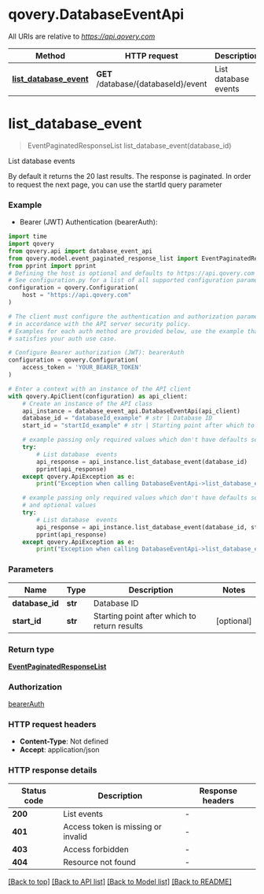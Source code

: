 # qovery.DatabaseEventApi

All URIs are relative to *https://api.qovery.com*

Method | HTTP request | Description
------------- | ------------- | -------------
[**list_database_event**](DatabaseEventApi.md#list_database_event) | **GET** /database/{databaseId}/event | List database  events


# **list_database_event**
> EventPaginatedResponseList list_database_event(database_id)

List database  events

By default it returns the 20 last results. The response is paginated. In order to request the next page, you can use the startId query parameter

### Example

* Bearer (JWT) Authentication (bearerAuth):

```python
import time
import qovery
from qovery.api import database_event_api
from qovery.model.event_paginated_response_list import EventPaginatedResponseList
from pprint import pprint
# Defining the host is optional and defaults to https://api.qovery.com
# See configuration.py for a list of all supported configuration parameters.
configuration = qovery.Configuration(
    host = "https://api.qovery.com"
)

# The client must configure the authentication and authorization parameters
# in accordance with the API server security policy.
# Examples for each auth method are provided below, use the example that
# satisfies your auth use case.

# Configure Bearer authorization (JWT): bearerAuth
configuration = qovery.Configuration(
    access_token = 'YOUR_BEARER_TOKEN'
)

# Enter a context with an instance of the API client
with qovery.ApiClient(configuration) as api_client:
    # Create an instance of the API class
    api_instance = database_event_api.DatabaseEventApi(api_client)
    database_id = "databaseId_example" # str | Database ID
    start_id = "startId_example" # str | Starting point after which to return results (optional)

    # example passing only required values which don't have defaults set
    try:
        # List database  events
        api_response = api_instance.list_database_event(database_id)
        pprint(api_response)
    except qovery.ApiException as e:
        print("Exception when calling DatabaseEventApi->list_database_event: %s\n" % e)

    # example passing only required values which don't have defaults set
    # and optional values
    try:
        # List database  events
        api_response = api_instance.list_database_event(database_id, start_id=start_id)
        pprint(api_response)
    except qovery.ApiException as e:
        print("Exception when calling DatabaseEventApi->list_database_event: %s\n" % e)
```


### Parameters

Name | Type | Description  | Notes
------------- | ------------- | ------------- | -------------
 **database_id** | **str**| Database ID |
 **start_id** | **str**| Starting point after which to return results | [optional]

### Return type

[**EventPaginatedResponseList**](EventPaginatedResponseList.md)

### Authorization

[bearerAuth](../README.md#bearerAuth)

### HTTP request headers

 - **Content-Type**: Not defined
 - **Accept**: application/json


### HTTP response details

| Status code | Description | Response headers |
|-------------|-------------|------------------|
**200** | List events |  -  |
**401** | Access token is missing or invalid |  -  |
**403** | Access forbidden |  -  |
**404** | Resource not found |  -  |

[[Back to top]](#) [[Back to API list]](../README.md#documentation-for-api-endpoints) [[Back to Model list]](../README.md#documentation-for-models) [[Back to README]](../README.md)

